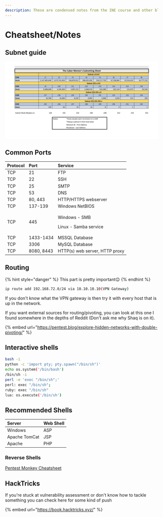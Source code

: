 ```yaml
---
description: These are condensed notes from the INE course and other blogs and articles.
---
```


# Cheatsheet/Notes

## Subnet guide

![TheCybermentor&apos;s subnet guide](../.gitbook/assets/subnet-guide-sheet1.png)

## Common Ports

<table>
  <thead>
    <tr>
      <th style="text-align:left"><b>Protocol</b>
      </th>
      <th style="text-align:left">Port</th>
      <th style="text-align:left">Service</th>
    </tr>
  </thead>
  <tbody>
    <tr>
      <td style="text-align:left">TCP</td>
      <td style="text-align:left">21</td>
      <td style="text-align:left">FTP</td>
    </tr>
    <tr>
      <td style="text-align:left">TCP</td>
      <td style="text-align:left">22</td>
      <td style="text-align:left">SSH</td>
    </tr>
    <tr>
      <td style="text-align:left">TCP</td>
      <td style="text-align:left">25</td>
      <td style="text-align:left">SMTP</td>
    </tr>
    <tr>
      <td style="text-align:left">TCP</td>
      <td style="text-align:left">53</td>
      <td style="text-align:left">DNS</td>
    </tr>
    <tr>
      <td style="text-align:left">TCP</td>
      <td style="text-align:left">80, 443</td>
      <td style="text-align:left">HTTP/HTTPS webserver</td>
    </tr>
    <tr>
      <td style="text-align:left">TCP</td>
      <td style="text-align:left">137-139</td>
      <td style="text-align:left">Windows NetBIOS</td>
    </tr>
    <tr>
      <td style="text-align:left">TCP</td>
      <td style="text-align:left">445</td>
      <td style="text-align:left">
        <p>Windows - SMB</p>
        <p>Linux - Samba service</p>
      </td>
    </tr>
    <tr>
      <td style="text-align:left">TCP</td>
      <td style="text-align:left">1433-1434</td>
      <td style="text-align:left">MSSQL Database</td>
    </tr>
    <tr>
      <td style="text-align:left">TCP</td>
      <td style="text-align:left">3306</td>
      <td style="text-align:left">MySQL Database</td>
    </tr>
    <tr>
      <td style="text-align:left">TCP</td>
      <td style="text-align:left">8080, 8443</td>
      <td style="text-align:left">HTTP(s) web server, HTTP proxy</td>
    </tr>
  </tbody>
</table>

## Routing

{% hint style="danger" %}
This part is pretty important😉 
{% endhint %}

```bash
ip route add 192.168.72.0/24 via 10.10.10.10(VPN Gateway)
```

If you don't know what the VPN gateway is then try it with every host that is up in the network.

If you want external sources for routing/pivoting, you can look at this one I found somewhere in the depths of Reddit \(Don't ask me why Shaq is on it\). 

{% embed url="https://pentest.blog/explore-hidden-networks-with-double-pivoting/" %}

## Interactive shells

```bash
bash -i
python -c 'import pty; pty.spawn("/bin/sh")'
echo os.system('/bin/bash')
/bin/sh -i
perl -e 'exec "/bin/sh";'
perl: exec "/bin/sh";
ruby: exec "/bin/sh"
lua: os.execute('/bin/sh')
```

## Recommended Shells

| Server | Web Shell |
| :--- | :--- |
| Windows | ASP  |
| Apache TomCat | JSP |
| Apache | PHP |

### Reverse Shells

[Pentest Monkey Cheatsheet](https://pentestmonkey.net/cheat-sheet/shells/reverse-shell-cheat-sheet)

## HackTricks

If you're stuck at vulnerability assessment or don't know how to tackle something you can check here for some kind of push

{% embed url="https://book.hacktricks.xyz/" %}



